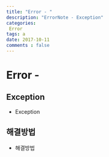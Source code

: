 ```yaml
---
title: "Error - "
description: "ErrorNote - Exception"
categories: 
 Error
tags: a 
date: 2017-10-11 
comments : false
---
```


# Error - 

## Exception

* Exception


## 해결방법

* 해결방법
